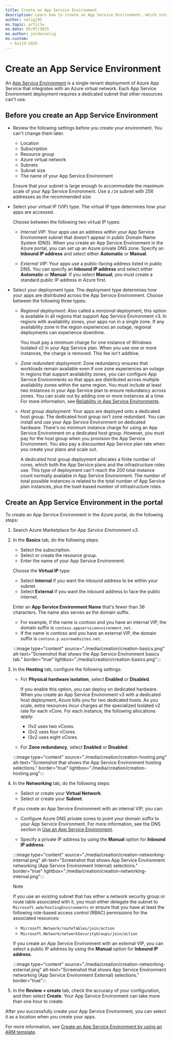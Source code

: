```yaml
---
title: Create an App Service Environment
description: Learn how to create an App Service Environment, which integrates with an Azure virtual network and supports internal or external virtual IP types.
author: seligj95
ms.topic: article
ms.date: 05/07/2025
ms.author: jordanselig
ms.custom:
  - build-2025
---
```


# Create an App Service Environment

An [App Service Environment][Intro] is a single-tenant deployment of Azure App Service that integrates with an Azure virtual network. Each App Service Environment deployment requires a dedicated subnet that other resources can't use.

## Before you create an App Service Environment

- Review the following settings before you create your environment. You can't change them later.

  - Location
  - Subscription
  - Resource group
  - Azure virtual network
  - Subnets
  - Subnet size
  - The name of your App Service Environment

   Ensure that your subnet is large enough to accommodate the maximum scale of your App Service Environment. Use a `/24` subnet with 256 addresses as the recommended size.

- Select your virtual IP (VIP) type. The virtual IP type determines how your apps are accessed.

   Choose between the following two virtual IP types:

    - *Internal VIP:* Your apps use an address within your App Service Environment subnet that doesn't appear in public Domain Name System (DNS). When you create an App Service Environment in the Azure portal, you can set up an Azure private DNS zone. Specify an **Inbound IP address** and select either **Automatic** or **Manual**.

    - *External VIP:* Your apps use a public-facing address listed in public DNS. You can specify an **Inbound IP address** and select either **Automatic** or **Manual**. If you select **Manual**, you must create a standard public IP address in Azure first.

- Select your deployment type. The deployment type determines how your apps are distributed across the App Service Environment. Choose between the following three types:
    
   - *Regional deployment:* Also called a *nonzonal* deployment, this option is available in all regions that support App Service Environment v3. In regions with availability zones, your apps run in a single zone. If any availability zone in the region experiences an outage, regional deployments can experience downtime.
     
     You must pay a minimum charge for one instance of Windows Isolated v2 in your App Service plan. When you use one or more instances, the charge is removed. This fee isn't additive.
    
   - *Zone redundant deployment:* Zone redundancy ensures that workloads remain available even if one zone experiences an outage. In regions that support availability zones, you can configure App Service Environments so that apps are distributed across multiple availability zones within the same region. You must include at least two instances in your App Service plan to ensure redundancy across zones. You can scale out by adding one or more instances at a time. For more information, see [Reliability in App Service Environments](../../reliability/reliability-app-service-environment.md).
   
   - *Host group deployment:* Your apps are deployed onto a dedicated host group. The dedicated host group isn't zone redundant. You can install and use your App Service Environment on dedicated hardware. There's no minimum instance charge for using an App Service Environment on a dedicated host group. However, you must pay for the host group when you provision the App Service Environment. You also pay a discounted App Service plan rate when you create your plans and scale out.
   
     A dedicated host group deployment allocates a finite number of cores, which both the App Service plans and the infrastructure roles use. This type of deployment can't reach the 200 total instance count normally available in App Service Environment. The number of total possible instances is related to the total number of App Service plan instances, plus the load-based number of infrastructure roles.

## Create an App Service Environment in the portal

To create an App Service Environment in the Azure portal, do the following steps:

1. Search Azure Marketplace for *App Service Environment v3*.

1. In the **Basics** tab, do the following steps:

   -  Select the subscription.
   - Select or create the resource group.
   - Enter the name of your App Service Environment.

   Choose the **Virtual IP** type:

   - Select **Internal** if you want the inbound address to be within your subnet.
   - Select **External** if you want the inbound address to face the public internet.

   Enter an **App Service Environment Name** that's fewer than 36 characters. The name also serves as the domain suffix.

     - For example, if the name is *contoso* and you have an internal VIP, the domain suffix is `contoso.appserviceenvironment.net`.
     - If the name is *contoso* and you have an external VIP, the domain suffix is `contoso.p.azurewebsites.net`. 

   :::image type="content" source="./media/creation/creation-basics.png" alt-text="Screenshot that shows the App Service Environment basics tab." border="true" lightbox="./media/creation/creation-basics.png":::

1. In the **Hosting** tab, configure the following settings:

   - For **Physical hardware isolation**, select **Enabled** or **Disabled**.
   
     If you enable this option, you can deploy on dedicated hardware. When you create an App Service Environment v3 with a dedicated host deployment, Azure bills you for two dedicated hosts. As you scale, extra resources incur charges at the specialized Isolated v2 rate for each vCore. For each instance, the following allocations apply:
   
     - I1v2 uses two vCores.
     - I2v2 uses four vCores.
     - I3v2 uses eight vCores.
     
   - For **Zone redundancy**, select **Enabled** or **Disabled**.

   :::image type="content" source="./media/creation/creation-hosting.png" alt-text="Screenshot that shows the App Service Environment hosting selections." border="true" lightbox="./media/creation/creation-hosting.png":::
   
1. In the **Networking** tab, do the following steps:

    - Select or create your **Virtual Network**.
    - Select or create your **Subnet**.
    
     If you create an App Service Environment with an internal VIP, you can:
     
     - Configure Azure DNS private zones to point your domain suffix to your App Service Environment. For more information, see the DNS section in [Use an App Service Environment](/azure/app-service/environment/using#dns-configuration).

     - Specify a private IP address by using the **Manual** option for **Inbound IP address**.

   :::image type="content" source="./media/creation/creation-networking-internal.png" alt-text="Screenshot that shows App Service Environment networking (App Service Environment Internal) selections." border="true" lightbox="./media/creation/creation-networking-internal.png":::

      > [!NOTE]
   > If you use an existing subnet that has either a network security group or route table associated with it, you must either delegate the subnet to `Microsoft.web/hostingEnvironments` or ensure that you have at least the following role-based access control (RBAC) permissions for the associated resources:
   > * `Microsoft.Network/routeTables/join/action`
   > * `Microsoft.Network/networkSecurityGroups/join/action`

   If you create an App Service Environment with an external VIP, you can select a public IP address by using the **Manual** option for **Inbound IP address**.

   :::image type="content" source="./media/creation/creation-networking-external.png" alt-text="Screenshot that shows App Service Environment networking (App Service Environment External) selections." border="true":::

1. In the **Review + create** tab, check the accuracy of your configuration, and then select **Create**. Your App Service Environment can take more than one hour to create. 

After you successfully create your App Service Environment, you can select it as a location when you create your apps.

For more information, see [Create an App Service Environment by using an ARM template](how-to-create-from-template.md).

<!--Links-->
[Intro]: ./overview.md
[UseAppServiceEnvironment]: ./using.md
